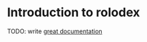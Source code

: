# Introduction to rolodex

TODO: write [great documentation](http://jacobian.org/writing/what-to-write/)
